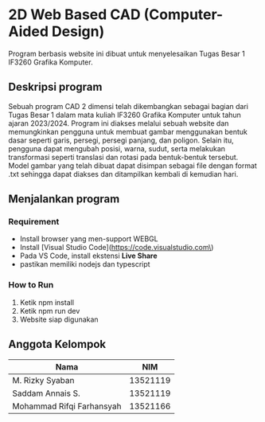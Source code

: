 # 2D Web Based CAD (Computer-Aided Design)
Program berbasis website ini dibuat untuk menyelesaikan Tugas Besar 1 IF3260 Grafika Komputer.

## Deskripsi program

Sebuah program CAD 2 dimensi telah dikembangkan sebagai bagian dari Tugas Besar 1 dalam mata kuliah IF3260 Grafika Komputer untuk tahun ajaran 2023/2024. Program ini diakses melalui sebuah website dan memungkinkan pengguna untuk membuat gambar menggunakan bentuk dasar seperti garis, persegi, persegi panjang, dan poligon. Selain itu, pengguna dapat mengubah posisi, warna, sudut, serta melakukan transformasi seperti translasi dan rotasi pada bentuk-bentuk tersebut. Model gambar yang telah dibuat dapat disimpan sebagai file dengan format .txt sehingga dapat diakses dan ditampilkan kembali di kemudian hari.

## Menjalankan program
### Requirement
- Install browser yang men-support WEBGL
- Install [Visual Studio Code](https://code.visualstudio.com\)
- Pada VS Code, install ekstensi <strong>Live Share</strong>
- pastikan memiliki nodejs dan typescript

### How to Run
1. Ketik npm install
2. Ketik npm run dev
3. Website siap digunakan

<a name="anggota-kelompok"></a>

## Anggota Kelompok
| Nama                        | NIM      |
| --------------------------- | -------- |
| M. Rizky Syaban             | 13521119 |
| Saddam Annais S.            | 13521119 |
| Mohammad Rifqi Farhansyah   | 13521166 |